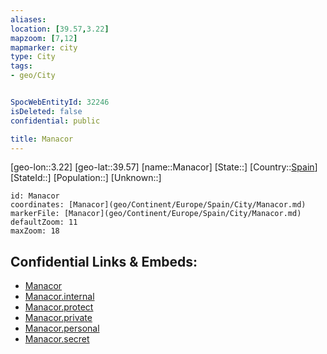 ```yaml
---
aliases: 
location: [39.57,3.22]
mapzoom: [7,12] 
mapmarker: city 
type: City
tags:
- geo/City


SpocWebEntityId: 32246
isDeleted: false
confidential: public

title: Manacor
---
```

[geo-lon::3.22]
[geo-lat::39.57]
[name::Manacor]
[State::]
[Country::[Spain](geo/Continent/Europe/Spain.md)]
[StateId::]
[Population::]
[Unknown::]


```leaflet
id: Manacor
coordinates: [Manacor](geo/Continent/Europe/Spain/City/Manacor.md)
markerFile: [Manacor](geo/Continent/Europe/Spain/City/Manacor.md)
defaultZoom: 11 
maxZoom: 18
```


## Confidential Links & Embeds: 
- [Manacor](../../../../../../_public/geo/Continent/Europe/Spain/City/Manacor.md) 
- [Manacor.internal](../../../../../../_internal/geo/Continent/Europe/Spain/City/Manacor.internal.md) 
- [Manacor.protect](../../../../../../_protect/geo/Continent/Europe/Spain/City/Manacor.protect.md) 
- [Manacor.private](../../../../../../_private/geo/Continent/Europe/Spain/City/Manacor.private.md) 
- [Manacor.personal](../../../../../../_personal/geo/Continent/Europe/Spain/City/Manacor.personal.md) 
- [Manacor.secret](../../../../../../_secret/geo/Continent/Europe/Spain/City/Manacor.secret.md) 
